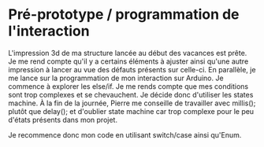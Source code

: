 # Pré-prototype / programmation de l'interaction

L'impression 3d de ma structure lancée au début des vacances est prête. Je me rend compte qu'il y a certains éléments à ajuster ainsi qu'une autre impression à lancer au vue des défauts présents sur celle-ci.
En parallèle, je me lance sur la programmation de mon interaction sur Arduino. Je commence à explorer les else/if. Je me rends compte que mes conditions sont trop complexes et se chevauchent. Je décide donc d'utiliser les states machine. À la fin de la journée, Pierre me conseille de travailler avec millis(); plutôt que delay(); et d'oublier state machine car trop complexe pour le peu d'états présents dans mon projet.

Je recommence donc mon code en utilisant switch/case ainsi qu'Enum.